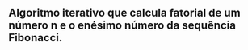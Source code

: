 ## Algoritmo iterativo que calcula fatorial de um número n e o enésimo número da sequência Fibonacci.
